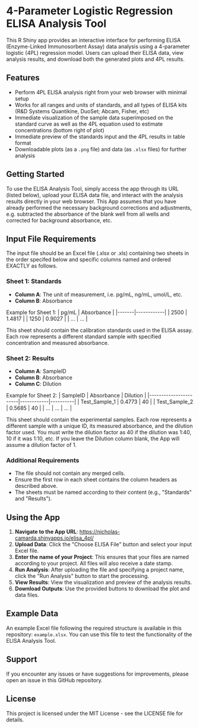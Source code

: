 # 4-Parameter Logistic Regression ELISA Analysis Tool

This R Shiny app provides an interactive interface for performing ELISA (Enzyme-Linked Immunosorbent Assay) data analysis using a 4-parameter logistic (4PL) regression model. Users can upload their ELISA data, view analysis results, and download both the generated plots and 4PL results.

## Features

- Perform 4PL ELISA analysis right from your web browser with minimal setup
- Works for all ranges and units of standards, and all types of ELISA kits (R&D Systems Quantikine, DuoSet; Abcam, Fisher, etc)
- Immediate visualization of the sample data superimposed on the standard curve as well as the 4PL equation used to estimate concentrations (bottom right of plot)
- Immediate preview of the standards input and the 4PL results in table format
- Downloadable plots (as a `.png` file) and data (as `.xlsx` files) for further analysis

## Getting Started

To use the ELISA Analysis Tool, simply access the app through its URL (listed below), upload your ELISA data file, and interact with the analysis results directly in your web browser. This App assumes that you have already performed the necessary background corrections and adjustments, e.g. subtracted the absorbance of the blank well from all wells and corrected for background absorbance, etc.

## Input File Requirements

The input file should be an Excel file (.xlsx or .xls) containing two sheets in the order specifed below and specific columns named and ordered EXACTLY as follows.

### Sheet 1: Standards

- **Column A**: The unit of measurement, i.e. pg/mL, ng/mL, umol/L, etc. 
- **Column B**: Absorbance

Example for Sheet 1:
| pg/mL | Absorbance |
|-------|------------|
| 2500  | 1.4817     |
| 1250  | 0.9027     |
| ...   | ...        |

This sheet should contain the calibration standards used in the ELISA assay. Each row represents a different standard sample with specified concentration and measured absorbance.

### Sheet 2: Results

- **Column A**: SampleID
- **Column B**: Absorbance
- **Column C**: Dilution

Example for Sheet 2:
| SampleID              | Absorbance | Dilution |
|-----------------------|------------|----------|
| Test_Sample_1         | 0.4773     | 40       |
| Test_Sample_2         | 0.5685     | 40       |
| ...                   | ...        | ...      |

This sheet should contain the experimental samples. Each row represents a different sample with a unique ID, its measured absorbance, and the dilution factor used. You must write the dilution factor as 40 if the dilution was 1:40, 10 if it was 1:10, etc. If you leave the Dilution column blank, the App will assume a dilution factor of 1. 

### Additional Requirements

- The file should not contain any merged cells.
- Ensure the first row in each sheet contains the column headers as described above.
- The sheets must be named according to their content (e.g., "Standards" and "Results").

## Using the App

1. **Navigate to the App URL**: https://nicholas-camarda.shinyapps.io/elisa_4pl/
2. **Upload Data**: Click the "Choose ELISA File" button and select your input Excel file.
3. **Enter the name of your Project**: This ensures that your files are named according to your project. All files will also receive a date stamp.
4. **Run Analysis**: After uploading the file and specifying a project name, click the "Run Analysis" button to start the processing.
5. **View Results**: View the visualization and preview of the analysis results.
6. **Download Outputs**: Use the provided buttons to download the plot and data files.

## Example Data

An example Excel file following the required structure is available in this repository: `example.xlsx`. You can use this file to test the functionality of the ELISA Analysis Tool.

## Support

If you encounter any issues or have suggestions for improvements, please open an issue in this GitHub repository.

## License

This project is licensed under the MIT License - see the LICENSE file for details.
